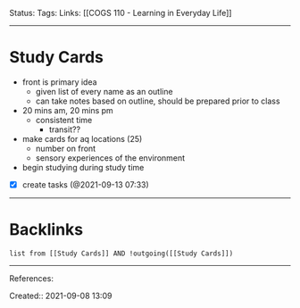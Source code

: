 Status: 
Tags: 
Links: [[COGS 110 - Learning in Everyday Life]]
___
# Study Cards
- front is primary idea
	- given list of every name as an outline
	- can take notes based on outline, should be prepared prior to class
- 20 mins am, 20 mins pm
	- consistent time
		- transit??
- make cards for aq locations (25)
	- number on front
	- sensory experiences of the environment
- begin studying during study time
- [x] create tasks (@2021-09-13 07:33)
___
# Backlinks
```dataview
list from [[Study Cards]] AND !outgoing([[Study Cards]])
```
___
References:

Created:: 2021-09-08 13:09
